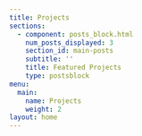 ```yaml
---
title: Projects
sections:
  - component: posts_block.html
    num_posts_displayed: 3
    section_id: main-posts
    subtitle: ''
    title: Featured Projects
    type: postsblock
menu:
  main:
    name: Projects
    weight: 2
layout: home
---
```


